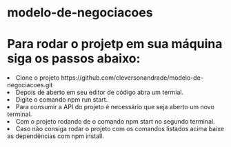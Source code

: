 # modelo-de-negociacoes

<h1>Para rodar o projetp em sua máquina siga os passos abaixo:</h1>
<li>Clone o projeto https://github.com/cleversonandrade/modelo-de-negociacoes.git</li>
<li>Depois de aberto em seu editor de código abra um termial.</li>
<li>Digite o comando npm run start.</li>
<li>Para consumir a API do projeto é necessário que seja aberto um novo terminal.</li>
<li>Com o projeto rodando de o comando npm start no segundo terminal.</li>

<li>Caso não consiga rodar o projeto com os comandos listados acima baixe as dependências com npm install.</li>
